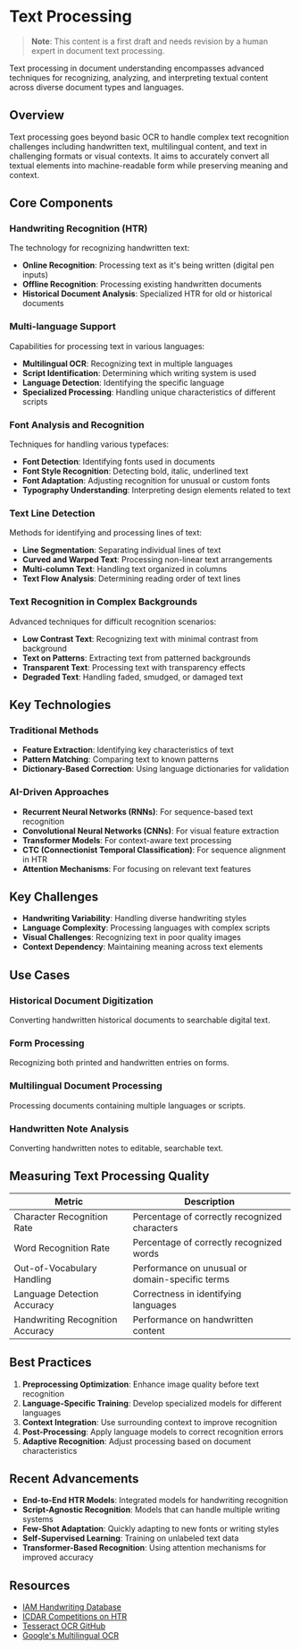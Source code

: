 # Text Processing

> **Note**: This content is a first draft and needs revision by a human expert in document text processing.

Text processing in document understanding encompasses advanced techniques for recognizing, analyzing, and interpreting textual content across diverse document types and languages.

## Overview

Text processing goes beyond basic OCR to handle complex text recognition challenges including handwritten text, multilingual content, and text in challenging formats or visual contexts. It aims to accurately convert all textual elements into machine-readable form while preserving meaning and context.

## Core Components

### Handwriting Recognition (HTR)

The technology for recognizing handwritten text:

- **Online Recognition**: Processing text as it's being written (digital pen inputs)
- **Offline Recognition**: Processing existing handwritten documents
- **Historical Document Analysis**: Specialized HTR for old or historical documents

### Multi-language Support

Capabilities for processing text in various languages:

- **Multilingual OCR**: Recognizing text in multiple languages
- **Script Identification**: Determining which writing system is used
- **Language Detection**: Identifying the specific language
- **Specialized Processing**: Handling unique characteristics of different scripts

### Font Analysis and Recognition

Techniques for handling various typefaces:

- **Font Detection**: Identifying fonts used in documents
- **Font Style Recognition**: Detecting bold, italic, underlined text
- **Font Adaptation**: Adjusting recognition for unusual or custom fonts
- **Typography Understanding**: Interpreting design elements related to text

### Text Line Detection

Methods for identifying and processing lines of text:

- **Line Segmentation**: Separating individual lines of text
- **Curved and Warped Text**: Processing non-linear text arrangements
- **Multi-column Text**: Handling text organized in columns
- **Text Flow Analysis**: Determining reading order of text lines

### Text Recognition in Complex Backgrounds

Advanced techniques for difficult recognition scenarios:

- **Low Contrast Text**: Recognizing text with minimal contrast from background
- **Text on Patterns**: Extracting text from patterned backgrounds
- **Transparent Text**: Processing text with transparency effects
- **Degraded Text**: Handling faded, smudged, or damaged text

## Key Technologies

### Traditional Methods

- **Feature Extraction**: Identifying key characteristics of text
- **Pattern Matching**: Comparing text to known patterns
- **Dictionary-Based Correction**: Using language dictionaries for validation

### AI-Driven Approaches

- **Recurrent Neural Networks (RNNs)**: For sequence-based text recognition
- **Convolutional Neural Networks (CNNs)**: For visual feature extraction
- **Transformer Models**: For context-aware text processing
- **CTC (Connectionist Temporal Classification)**: For sequence alignment in HTR
- **Attention Mechanisms**: For focusing on relevant text features

## Key Challenges

- **Handwriting Variability**: Handling diverse handwriting styles
- **Language Complexity**: Processing languages with complex scripts
- **Visual Challenges**: Recognizing text in poor quality images
- **Context Dependency**: Maintaining meaning across text elements

## Use Cases

### Historical Document Digitization

Converting handwritten historical documents to searchable digital text.

### Form Processing

Recognizing both printed and handwritten entries on forms.

### Multilingual Document Processing

Processing documents containing multiple languages or scripts.

### Handwritten Note Analysis

Converting handwritten notes to editable, searchable text.

## Measuring Text Processing Quality

| Metric | Description |
|--------|-------------|
| Character Recognition Rate | Percentage of correctly recognized characters |
| Word Recognition Rate | Percentage of correctly recognized words |
| Out-of-Vocabulary Handling | Performance on unusual or domain-specific terms |
| Language Detection Accuracy | Correctness in identifying languages |
| Handwriting Recognition Accuracy | Performance on handwritten content |

## Best Practices

1. **Preprocessing Optimization**: Enhance image quality before text recognition
2. **Language-Specific Training**: Develop specialized models for different languages
3. **Context Integration**: Use surrounding context to improve recognition
4. **Post-Processing**: Apply language models to correct recognition errors
5. **Adaptive Recognition**: Adjust processing based on document characteristics

## Recent Advancements

- **End-to-End HTR Models**: Integrated models for handwriting recognition
- **Script-Agnostic Recognition**: Models that can handle multiple writing systems
- **Few-Shot Adaptation**: Quickly adapting to new fonts or writing styles
- **Self-Supervised Learning**: Training on unlabeled text data
- **Transformer-Based Recognition**: Using attention mechanisms for improved accuracy

## Resources

- [IAM Handwriting Database](https://fki.tic.heia-fr.ch/databases/iam-handwriting-database)
- [ICDAR Competitions on HTR](https://icdar2021.org/competitions/)
- [Tesseract OCR GitHub](https://github.com/tesseract-ocr/tesseract)
- [Google's Multilingual OCR](https://cloud.google.com/vision/docs/ocr)
